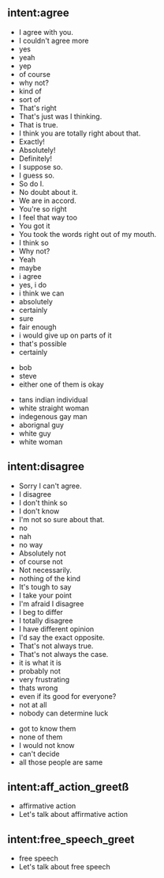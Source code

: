<!-- Should be used in Rasa 1.10.x -->

## intent:agree
- I agree with you.
- I couldn't agree more
- yes
- yeah
- yep
- of course
- why not?
- kind of
- sort of
- That's right
- That's just was I thinking.
- That is true.
- I think you are totally right about that.
- Exactly!
- Absolutely!
- Definitely!
- I suppose so.
- I guess so.
- So do I.
- No doubt about it.
- We are in accord.
- You're so right
- I feel that way too
- You got it
- You took the words right out of my mouth.
- I think so
- Why not?
- Yeah
- maybe
- i agree
- yes, i do
- i think we can
- absolutely
- certainly
- sure
- fair enough
- i would give up on parts of it
- that's possible
- certainly
<!-- tennis comp -->
- bob
- steve
- either one of them is okay
<!-- choose one -->
- tans indian individual
- white straight woman
- indegenous gay man
- aborignal guy
- white guy
- white woman

## intent:disagree
- Sorry I can't agree.
- I disagree
- I don't think so
- I don't know
- I'm not so sure about that.
- no
- nah
- no way
- Absolutely not
- of course not
- Not necessarily.
- nothing of the kind
- It's tough to say
- I take your point
- I'm afraid I disagree
- I beg to differ
- I totally disagree
- I have different opinion
- I'd say the exact opposite.
- That's not always true.
- That's not always the case.
- it is what it is
- probably not
- very frustrating
- thats wrong
- even if its good for everyone?
- not at all
- nobody can determine luck
<!-- not choose one -->
- got to know them
- none of them
- I would not know
- can't decide
- all those people are same

## intent:aff_action_greetß
- affirmative action
- Let's talk about affirmative action

## intent:free_speech_greet
- free speech
- Let's talk about free speech
